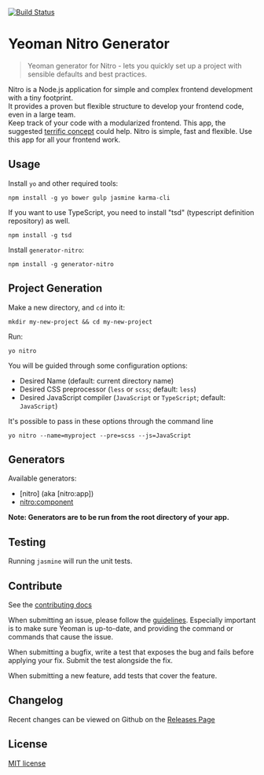 [![Build Status](https://travis-ci.org/namics/generator-nitro.svg?branch=develop)](https://travis-ci.org/namics/generator-nitro)

# Yeoman Nitro Generator

> Yeoman generator for Nitro - lets you quickly set up a project with sensible defaults and best practices.

Nitro is a Node.js application for simple and complex frontend development with a tiny footprint.  
It provides a proven but flexible structure to develop your frontend code, even in a large team.  
Keep track of your code with a modularized frontend. This app, the suggested [terrific concept](http://terrifically.org) 
could help. Nitro is simple, fast and flexible. Use this app for all your frontend work.

## Usage

Install `yo` and other required tools:

```
npm install -g yo bower gulp jasmine karma-cli
```

If you want to use TypeScript, you need to install "tsd" (typescript definition repository) as well.

```
npm install -g tsd
```

Install `generator-nitro`:

```
npm install -g generator-nitro
```

## Project Generation

Make a new directory, and `cd` into it:

```
mkdir my-new-project && cd my-new-project
```

Run:

```
yo nitro
```

You will be guided through some configuration options:

* Desired Name (default: current directory name)
* Desired CSS preprocessor (`less` or `scss`; default: `less`)
* Desired JavaScript compiler (`JavaScript` or `TypeScript`; default: `JavaScript`)

It's possible to pass in these options through the command line

```
yo nitro --name=myproject --pre=scss --js=JavaScript
```

## Generators

Available generators:

* [nitro] (aka [nitro:app])
* [nitro:component](#name)

**Note: Generators are to be run from the root directory of your app.**

## Testing

Running `jasmine` will run the unit tests.

## Contribute

See the [contributing docs](https://github.com/yeoman/yeoman/blob/master/contributing.md)

When submitting an issue, please follow the [guidelines](https://github.com/yeoman/yeoman/blob/master/contributing.md#issue-submission). Especially important is to make sure Yeoman is up-to-date, and providing the command or commands that cause the issue.

When submitting a bugfix, write a test that exposes the bug and fails before applying your fix. Submit the test alongside the fix.

When submitting a new feature, add tests that cover the feature.

## Changelog

Recent changes can be viewed on Github on the [Releases Page](https://github.com/namics/generator-nitro/releases)

## License

[MIT license](http://opensource.org/licenses/MIT)
